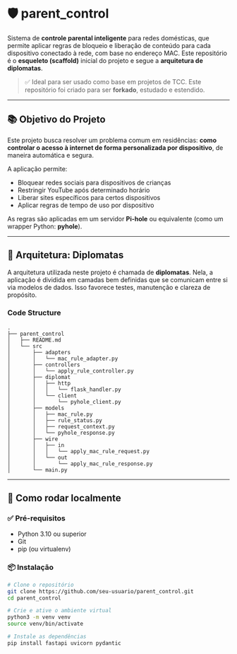 # 🛡️ parent_control

Sistema de **controle parental inteligente** para redes domésticas, que permite aplicar regras de bloqueio e liberação de conteúdo para cada dispositivo conectado à rede, com base no endereço MAC. Este repositório é o **esqueleto (scaffold)** inicial do projeto e segue a **arquitetura de diplomatas**.

> ✅ Ideal para ser usado como base em projetos de TCC. Este repositório foi criado para ser **forkado**, estudado e estendido.

---

## 📚 Objetivo do Projeto

Este projeto busca resolver um problema comum em residências: **como controlar o acesso à internet de forma personalizada por dispositivo**, de maneira automática e segura.

A aplicação permite:

- Bloquear redes sociais para dispositivos de crianças
- Restringir YouTube após determinado horário
- Liberar sites específicos para certos dispositivos
- Aplicar regras de tempo de uso por dispositivo

As regras são aplicadas em um servidor **Pi-hole** ou equivalente (como um wrapper Python: **pyhole**).

---

## 🧱 Arquitetura: Diplomatas

A arquitetura utilizada neste projeto é chamada de **diplomatas**. Nela, a aplicação é dividida em camadas bem definidas que se comunicam entre si via modelos de dados. Isso favorece testes, manutenção e clareza de propósito.


### Code Structure

```
.
├── parent_control
│   ├── README.md
│   └── src
│       ├── adapters
│       │   └── mac_rule_adapter.py
│       ├── controllers
│       │   └── apply_rule_controller.py
│       ├── diplomat
│       │   ├── http
│       │   │   └── flask_handler.py
│       │   └── client
│       │       └── pyhole_client.py
│       ├── models
│       │   ├── mac_rule.py
│       │   ├── rule_status.py
│       │   ├── request_context.py
│       │   └── pyhole_response.py
│       ├── wire
│       │   ├── in
│       │   │   └── apply_mac_rule_request.py
│       │   └── out
│       │       └── apply_mac_rule_response.py
│       └── main.py
```



---

## 🚀 Como rodar localmente

### ✅ Pré-requisitos

- Python 3.10 ou superior
- Git
- pip (ou virtualenv)

### 📦 Instalação

```bash
# Clone o repositório
git clone https://github.com/seu-usuario/parent_control.git
cd parent_control

# Crie e ative o ambiente virtual
python3 -m venv venv
source venv/bin/activate

# Instale as dependências
pip install fastapi uvicorn pydantic
